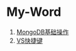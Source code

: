 # My-Word

1. [MongoDB基础操作](https://github.com/vagrantgrapefruit/My-Word/blob/master/Blog%20for%20me/MongoDB/MongoDB.md)
2. [VS快捷键](https://github.com/vagrantgrapefruit/schoolStudy/blob/master/school/软件工程.md)
